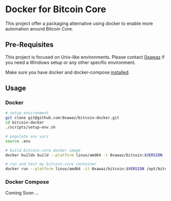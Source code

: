 # Docker for Bitcoin Core

This project offer a packaging alternative using docker to enable more automation around Bitcoin Core.

## Pre-Requisites

This project is focused on Unix-like environments. Please contact [0xawaz](https://t.me/oxawaz) if you need a Windows setup or any other specific environment.

Make sure you have docker and docker-compose [installed](https://docs.docker.com/engine/install/).

## Usage

### Docker

```bash
# setup environment
git clone git@github.com:0xawaz/bitcoin-docker.git
cd bitcoin-docker
./scripts/setup-env.sh

# populate env vars
source .env

# build bitcoin-core docker image
docker buildx build --platform linux/amd64 -t 0xawaz/bitcoin:$VERSION .

# run and test my bitcoin-core container
docker run --platform linux/amd64 -it 0xawaz/bitcoin:$VERSION /opt/bitcoin/bin/bitcoind -version
```

### Docker Compose

Coming Soon ...
